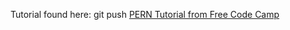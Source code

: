 Tutorial found here: git push [PERN Tutorial from Free Code Camp](https://www.youtube.com/watch?v=ldYcgPKEZC8)
